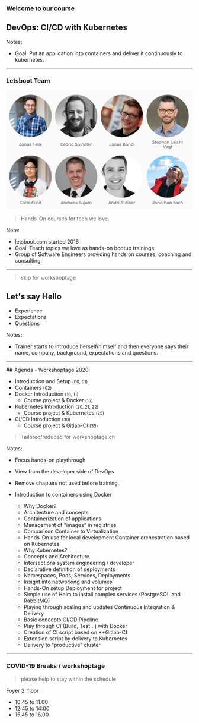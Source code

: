### Welcome to our course
## DevOps: CI/CD with Kubernetes

Notes:
* Goal: Put an application into containers and deliver it continuously to kubernetes.

----

### Letsboot Team

![letsboot team](../assets/letsboot-team.png)

<!-- .element style="width: 50%;" -->

> Hands-On courses for tech we love.

Note: 
* letsboot.com started 2016
* Goal: Teach topics we love as hands-on bootup trainings.
* Group of Software Engineers providing hands on courses, coaching and consulting.

----

> skip for workshoptage

## Let's say Hello

* Experience
* Expectations
* Questions

Notes:
* Trainer starts to introduce herself/himself and then everyone says their name, company, background, expectations and questions.

----

## Agenda - Workshoptage 2020:

* Introduction and Setup <small>(00, 01)</small>
* Containers <small>(02)</small>
* Docker Introduction <small>(10, 11)</small>
  * Course project & Docker <small>(15)</small>
* Kubernetes Introduction <small>(20, 21, 22)</small>
  * Course project & Kubernetes  <small>(25)</small>
* CI/CD Introduction <small>(30)</small>
  * Course project & Gitlab-CI <small>(35)</small>

> Tailored/reduced for workshoptage.ch

Notes:
* Focus hands-on playthrough
* View from the developer side of DevOps

* Remove chapters not used before training.
* Introduction to containers using Docker
  * Why Docker?
  * Architecture and concepts
  * Containerization of applications
  * Management of "images" in registries
  * Comparison Container to Virtualization
  * Hands-On use for local development
Container orchestration based on Kubernetes
  * Why Kubernetes?
  * Concepts and Architecture
  * Intersections system engineering / developer
  * Declarative definition of deployments
  * Namespaces, Pods, Services, Deployments
  * Insight into networking and volumes
  * Hands-On setup Deployment for project
  * Simple use of Helm to install complex services (PostgreSQL and RabbitMQ)
  * Playing through scaling and updates
Continuous Integration & Delivery 
  * Basic concepts CI/CD Pipeline
  * Play through CI (Build, Test...) with Docker
  * Creation of CI script based on **Gitlab-CI
  * Extension script by delivery to Kubernetes
  * Delivery to "productive" cluster

----

### COVID-19 Breaks / workshoptage

> please help to stay within the schedule

Foyer 3. floor 

* 10.45 to 11.00  
* 12:45 to 14:00 
* 15.45 to 16.00 
